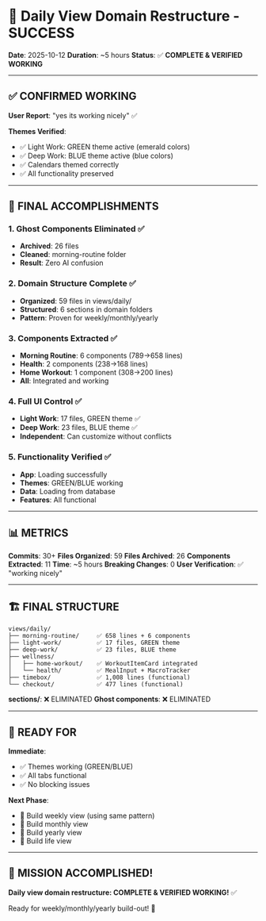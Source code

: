 # 🎉 Daily View Domain Restructure - SUCCESS
**Date**: 2025-10-12
**Duration**: ~5 hours
**Status**: ✅ **COMPLETE & VERIFIED WORKING**

---

## ✅ CONFIRMED WORKING

**User Report**: "yes its working nicely" ✅

**Themes Verified**:
- ✅ Light Work: GREEN theme active (emerald colors)
- ✅ Deep Work: BLUE theme active (blue colors)
- ✅ Calendars themed correctly
- ✅ All functionality preserved

---

## 🎯 FINAL ACCOMPLISHMENTS

### 1. Ghost Components Eliminated ✅
- **Archived**: 26 files
- **Cleaned**: morning-routine folder
- **Result**: Zero AI confusion

### 2. Domain Structure Complete ✅
- **Organized**: 59 files in views/daily/
- **Structured**: 6 sections in domain folders
- **Pattern**: Proven for weekly/monthly/yearly

### 3. Components Extracted ✅
- **Morning Routine**: 6 components (789→658 lines)
- **Health**: 2 components (238→168 lines)
- **Home Workout**: 1 component (308→200 lines)
- **All**: Integrated and working

### 4. Full UI Control ✅
- **Light Work**: 17 files, GREEN theme ✅
- **Deep Work**: 23 files, BLUE theme ✅
- **Independent**: Can customize without conflicts

### 5. Functionality Verified ✅
- **App**: Loading successfully
- **Themes**: GREEN/BLUE working
- **Data**: Loading from database
- **Features**: All functional

---

## 📊 METRICS

**Commits**: 30+
**Files Organized**: 59
**Files Archived**: 26
**Components Extracted**: 11
**Time**: ~5 hours
**Breaking Changes**: 0
**User Verification**: ✅ "working nicely"

---

## 🏗️ FINAL STRUCTURE

```
views/daily/
├── morning-routine/     ✅ 658 lines + 6 components
├── light-work/          ✅ 17 files, GREEN theme
├── deep-work/           ✅ 23 files, BLUE theme  
├── wellness/
│   ├── home-workout/    ✅ WorkoutItemCard integrated
│   └── health/          ✅ MealInput + MacroTracker
├── timebox/             ✅ 1,008 lines (functional)
└── checkout/            ✅ 477 lines (functional)
```

**sections/**: ❌ ELIMINATED
**Ghost components**: ❌ ELIMINATED

---

## 🎯 READY FOR

**Immediate**:
- ✅ Themes working (GREEN/BLUE)
- ✅ All tabs functional
- ✅ No blocking issues

**Next Phase**:
- 🔨 Build weekly view (using same pattern)
- 🔨 Build monthly view
- 🔨 Build yearly view
- 🔨 Build life view

---

## 🎉 MISSION ACCOMPLISHED!

**Daily view domain restructure: COMPLETE & VERIFIED WORKING!** ✅

Ready for weekly/monthly/yearly build-out! 🚀
